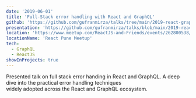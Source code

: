 ```yaml
---
date: '2019-06-01'
title: 'Full-Stack error handling with React and GraphQL'
github: 'https://github.com/gufranmirza/talks/tree/main/2019-react-graphql'
presentation: 'https://github.com/gufranmirza/talks/blob/main/2019-react-graphql/Error%20Handling%20With%20React%20%26%20GraphQL.pdf'
location: 'https://www.meetup.com/ReactJS-and-Friends/events/262800538/'
locationName: 'React Pune Meetup'
tech:
  - GraphQL
  - ReactJS
showInProjects: true
---
```


Presented talk on full stack error handing in React and GraphQL. A deep dive into the practical error handling techniques <br />
widely adopted across the React and GraphQL ecosystem.
